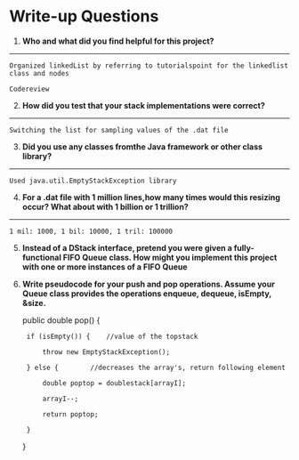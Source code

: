 # Write-up Questions

1. **Who and what did you find helpful for this project?**
-------

    Organized linkedList by referring to tutorialspoint for the linkedlist class and nodes

    Codereview

2. **How did you test that your stack implementations were correct?**
------

    Switching the list for sampling values of the .dat file

3. **Did you use any classes fromthe Java framework or other class library?**
--------

    Used java.util.EmptyStackException library

4. **For  a  .dat  file  with  1  million  lines,how  many times would this resizing occur? What about with 1 billion or 1 trillion?**
  --------
    1 mil: 1000, 1 bil: 10000, 1 tril: 100000
    
    
5. **Instead of a DStack interface, pretend you were given a fully-functional FIFO Queue class. How might you implement this project**
    **with one or more instances of a FIFO Queue**
   
   
   
6. **Write pseudocode for your push and pop operations. Assume your Queue class provides the operations enqueue, dequeue, isEmpty, &size.**
    
    public double pop() {
    
		if (isEmpty()) {	//value of the topstack
		
			throw new EmptyStackException(); 
			
		} else {		//decreases the array's, return following element
		
			double poptop = doublestack[arrayI]; 
			
			arrayI--; 
			
			return poptop;
			
		}
		
	}
